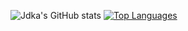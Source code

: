 ![Jdka's GitHub stats](https://github-readme-stats.vercel.app/api?username=Jdka1&theme=radical&show_icons=true&count_private=true)
[![Top Languages](https://github-readme-stats.vercel.app/api/top-langs/?username=Jdka1&layout=compact&theme=radical)](https://github.com/Jdka1/github-readme-stats)

